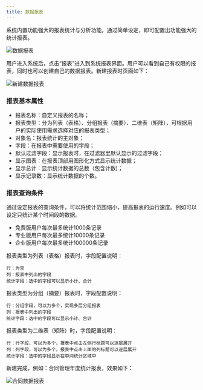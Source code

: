 ```yaml
---
title: 数据报表
---
```


系统内置功能强大的报表统计与分析功能。通过简单设定，即可配置出功能强大的统计报表。

![数据报表](/assets/mac_mobile_report.jpg)

用户进入系统后，点击“报表”进入到系统报表界面。用户可以看到自己有权限的报表，同时也可以创建自己的数据报表。新建报表时页面如下：

![新建数据报表](/assets/record_report_create.jpg)

### 报表基本属性
- 报表名称：自定义报表的名称；
- 报表类型：分为列表（表格）、分组报表（摘要）、二维表（矩阵），可根据用户的实际使用需求选择对应的报表类型；
- 对象名：报表统计的主对象；
- 字段：在报表中需要使用的字段；
- 默认过滤字段：显示报表时，在过滤器里默认显示的过滤字段；
- 显示图表：在报表顶部用图形化方式显示统计数据；
- 显示总计：显示统计数据的总数（包含计数)；
- 显示记录数：显示统计数据的个数。

### 报表查询条件
通过设定报表的查询条件，可以将统计范围缩小，提高报表的运行速度。例如可以设定只统计某个时间段的数据。
- 免费版用户每次最多统计1000条记录
- 专业版用户每次最多统计10000条记录
- 企业版用户每次最多统计100000条记录

报表类型为列表（表格）报表时，字段配置说明：

    行：为空
    列：报表中列出的字段
    统计字段：选中的字段可以显示小计、合计

报表类型为分组（摘要）报表时，字段配置说明：

    行：分组字段，可以为多个，实现多层分组报表
    列：报表中列出的字段
    统计字段：选中的字段可以显示小计、合计

报表类型为二维表（矩阵）时，字段配置说明：

    行：行字段，可以为多个，报表中点击左侧行标题可以逐层展开
    列：列字段，可以为多个，报表中点击上面的列标题可以逐层展开
    统计字段：选中的字段显示在中间统计区域中

新建完成，例如：合同管理年度统计报表，效果如下：

![合同数据报表](/assets/record_report.png)